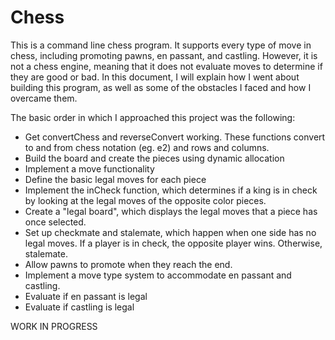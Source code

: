 # Chess

This is a command line chess program. It supports every type of move in chess, including promoting pawns, en passant, and castling. However, it is not a chess engine, meaning that it does not evaluate moves to determine if they are good or bad. In this document, I will explain how I went about building this program, as well as some of the obstacles I faced and how I overcame them.

The basic order in which I approached this project was the following:
- Get convertChess and reverseConvert working. These functions convert to and from chess notation (eg. e2) and rows and columns. 
- Build the board and create the pieces using dynamic allocation
- Implement a move functionality
- Define the basic legal moves for each piece
- Implement the inCheck function, which determines if a king is in check by looking at the legal moves of the opposite color pieces.
- Create a "legal board", which displays the legal moves that a piece has once selected.
- Set up checkmate and stalemate, which happen when one side has no legal moves. If a player is in check, the opposite player wins. Otherwise, stalemate.
- Allow pawns to promote when they reach the end.
- Implement a move type system to accommodate en passant and castling.
- Evaluate if en passant is legal
- Evaluate if castling is legal

WORK IN PROGRESS
